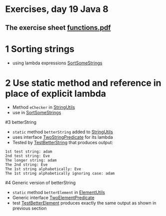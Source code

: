 # Exercises, day 19 Java 8

## The exercise sheet [functions.pdf](functions.pdf) 

# 1 Sorting strings
* using lambda expressions [SortSomeStrings](exercises/src/e01/SortSomeStrings.java)

# 2 Use static method and reference in place of explicit lambda
* Method `eChecker` in [StringUtils](exercises/src/e01/StringUtils.java)
* use in  [SortSomeStrings](exercises/src/e01/SortSomeStrings.java)

#3 betterString
* `static` method `betterString` added to [StringUtils](exercises/src/e01/StringUtils.java)
* uses interface [TwoStringPredicate](exercises/src/e01/TwoStringPredicate.java) for its lambda
* Tested by [TestBetterString](exercises/src/e01/TestBetterString.java) that produces output:

```
1st test string: adam
2nd test string: Eve
The longer string: adam
The 2nd string: Eve
The 1st string alphabetically: Eve
The 1st string alphabetically ignoring case: adam
```

#4 Generic version of betterString
*  `static` method `betterElement` in [ElementUtils](exercises/src/e01/ElementUtils.java)
* Generic interface [TwoElementPredicate](exercises/src/e01/TwoElementPredicate.java)
* test [TestBetterElement](exercises/src/e01/TestBetterElement.java) produces exactly the same output as shown in previous section 


